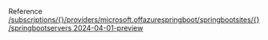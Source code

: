 Reference [/subscriptions/{}/providers/microsoft.offazurespringboot/springbootsites/{}/springbootservers 2024-04-01-preview](/Resources/mgmt-plane/L3N1YnNjcmlwdGlvbnMve30vcHJvdmlkZXJzL21pY3Jvc29mdC5vZmZhenVyZXNwcmluZ2Jvb3Qvc3ByaW5nYm9vdHNpdGVzL3t9L3NwcmluZ2Jvb3RzZXJ2ZXJz/2024-04-01-preview.xml)

